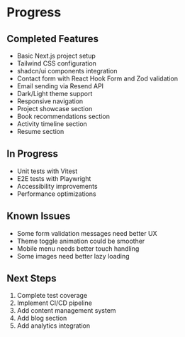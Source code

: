 # Progress

## Completed Features

- Basic Next.js project setup
- Tailwind CSS configuration
- shadcn/ui components integration
- Contact form with React Hook Form and Zod validation
- Email sending via Resend API
- Dark/Light theme support
- Responsive navigation
- Project showcase section
- Book recommendations section
- Activity timeline section
- Resume section

## In Progress

- Unit tests with Vitest
- E2E tests with Playwright
- Accessibility improvements
- Performance optimizations

## Known Issues

- Some form validation messages need better UX
- Theme toggle animation could be smoother
- Mobile menu needs better touch handling
- Some images need better lazy loading

## Next Steps

1. Complete test coverage
2. Implement CI/CD pipeline
3. Add content management system
4. Add blog section
5. Add analytics integration

